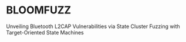 # BLOOMFUZZ
Unveiling Bluetooth L2CAP Vulnerabilities via State Cluster Fuzzing with Target-Oriented State Machines

